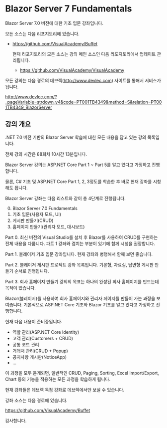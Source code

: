 # Blazor Server 7 Fundamentals

Blazor Server 7.0 버전에 대한 기초 입문 강좌입니다.

모든 소스는 다음 리포지토리에 있습니다. 

* https://github.com/VisualAcademy/Buffet
   
   현재 리포지토리의 모든 소스는 강의 메인 소스인 다음 리포지토리에서 업데이트 관리됩니다. 
   
   * https://github.com/VisualAcademy/VisualAcademy

모든 강의는 다음 경로의 데브렉(http://www.devlec.com) 사이트를 통해서 서비스가 됩니다. 

http://www.devlec.com/?_pageVariable=strdown_v4&code=PT001TB4349&method=S&relation=PT001TB4349_BlazorServer

## 강의 개요

.NET 7.0 버전 기반의 Blazor Server 학습에 대한 모든 내용을 담고 있는 강의 목록입니다.

전체 강의 시간은 88회차 10시간 13분입니다.

Blazor Server 강의는 ASP.NET Core Part 1 ~ Part 5를 알고 있다고 가정하고 진행합니다.

물론, C# 기초 및 ASP.NET Core Part 1, 2, 3정도를 학습한 후 바로 현재 강좌를 시청해도 됩니다.


Blazor Server 강좌는 다음 리스트와 같이 총 4단계로 진행됩니다.

0. Blazor Server 7.0 Fundamentals
1. 기초 입문(사용자 모드, UI)
2. 게시판 만들기(CRUD)
3. 홈페이지 만들기(관리자 모드, 대시보드)

Part 0.
최신 버전의 Visual Studio를 설치 후 Blazor를 사용하여 CRUD를 구현하는 전체 내용을 다룹니다.
파트 1 강좌와 겹치는 부분이 있기에 함께 시청을 권장합니다.

Part 1.
블레이저 기초 입문 강좌입니다. 현재 강좌와 병행해서 함께 보면 좋습니다.

Part 2.
블레이저 게시판 프로젝트 강좌 목록입니다. 기본형, 자료실, 답변형 게시판 만들기 순서로 진행됩니다.

Part 3.
회사 홈페이지 만들기 강의의 목표는 하나의 완성된 회사 홈페이지를 만드는데 목적이 있습니다.

Blazor(블레이저)를 사용하여 회사 홈페이지와 관리자 페이지를 만들어 가는 과정을 보여줍니다. 기본적으로 ASP.NET Core 기초와 Blazor 기초를 알고 있다고 가정하고 진행합니다.

현재 다음 내용이 준비중입니다.

- 역할 관리(ASP.NET Core Identity)
- 고객 관리(Customers + CRUD)
- 공통 코드 관리
- 거래처 관리(CRUD + Popup)
- 공지사항 게시판(NoticeApp)
- ...

이 과정을 모두 듣게되면,
일반적인 CRUD, Paging, Sorting, Excel Import/Export, Chart 등의 기능을 적용하는 모든 과정을 학습하게 됩니다.

현재 강좌들은 데브렉 독점 강좌로 데브렉에서만 보실 수 있습니다.

강좌 소스는 다음 경로에 있습니다.

https://github.com/VisualAcademy/Buffet

감사합니다.

